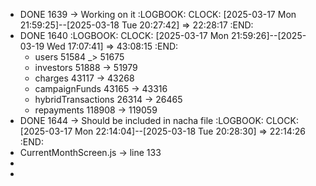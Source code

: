 - DONE 1639 -> Working on it
  :LOGBOOK:
  CLOCK: [2025-03-17 Mon 21:59:25]--[2025-03-18 Tue 20:27:42] =>  22:28:17
  :END:
- DONE 1640
  :LOGBOOK:
  CLOCK: [2025-03-17 Mon 21:59:26]--[2025-03-19 Wed 17:07:41] =>  43:08:15
  :END:
	- users 51584 _> 51675
	- investors 51888 -> 51979
	- charges 43117 -> 43268
	- campaignFunds 43165 -> 43316
	- hybridTransactions 26314 -> 26465
	- repayments 118908 -> 119059
- DONE 1644 -> Should be included in nacha file
  :LOGBOOK:
  CLOCK: [2025-03-17 Mon 22:14:04]--[2025-03-18 Tue 20:28:30] =>  22:14:26
  :END:
- CurrentMonthScreen.js -> line 133
-
-